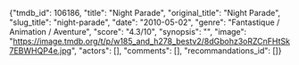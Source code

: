 {"tmdb_id": 106186, "title": "Night Parade", "original_title": "Night Parade", "slug_title": "night-parade", "date": "2010-05-02", "genre": "Fantastique / Animation / Aventure", "score": "4.3/10", "synopsis": "", "image": "https://image.tmdb.org/t/p/w185_and_h278_bestv2/8dGbohz3oRZCnFHtSk7EBWHQP4e.jpg", "actors": [], "comments": [], "recommandations_id": []}
